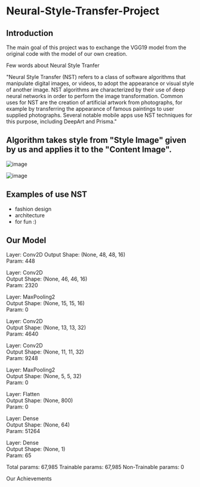 # Neural-Style-Transfer-Project

## <b>Introduction</b>

The main goal of this project was to exchange the VGG19 model from the original code with the model of our own creation. 

Few words about Neural Style Tranfer 

"Neural Style Transfer (NST) refers to a class of software algorithms that manipulate digital images, or videos, to adopt the appearance or visual style of another image. NST algorithms are characterized by their use of deep neural networks in order to perform the image transformation. Common uses for NST are the creation of artificial artwork from photographs, for example by transferring the appearance of famous paintings to user supplied photographs. Several notable mobile apps use NST techniques for this purpose, including DeepArt and Prisma."

## Algorithm takes style from "Style Image" given by us and applies it to the "Content Image".
![image](https://sandipanweb.files.wordpress.com/2018/01/louvre_generated.png?w=676)

![image](https://cdn-images-1.medium.com/max/1600/0*F3xvwBKFhaQ3Mh_k)

## Examples of use NST
- fashion design
- architecture
- for fun :)

## Our Model
Layer: Conv2D 
Output Shape: (None, 48, 48, 16)  
Param: 448

Layer: Conv2D       
Output Shape: (None, 46, 46, 16)  
Param: 2320

Layer: MaxPooling2  
Output Shape: (None, 15, 15, 16)  
Param: 0

Layer: Conv2D       
Output Shape: (None, 13, 13, 32)  
Param: 4640

Layer: Conv2D       
Output Shape: (None, 11, 11, 32)  
Param: 9248

Layer: MaxPooling2  
Output Shape: (None, 5, 5, 32)    
Param: 0

Layer: Flatten      
Output Shape: (None, 800)         
Param: 0 

Layer: Dense        
Output Shape: (None, 64)          
Param: 51264

Layer: Dense        
Output Shape: (None, 1)           
Param: 65

Total params: 67,985
Trainable params: 67,985
Non-Trainable params: 0

Our Achievements 
